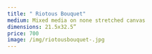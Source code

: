 ```yaml
---
title: " Riotous Bouquet"
medium: Mixed media on none stretched canvas
dimensions: 21.5x32.5”
price: 700
image: /img/riotousbouquet-.jpg
---
```

